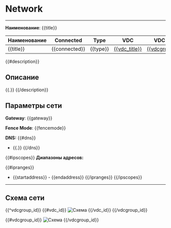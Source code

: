 # Network
***  
**Наименование**: {{title}}

| Наименование | Connected                        | Type     | VDC                          | VDC Group                              | Организация                  | DC/IaaS |
|--------------|----------------------------------|----------|------------------------------|----------------------------------------|------------------------------|-----|
| {{title}}     | {{connected}} | {{type}} | [{{vdc_title}}]({{vdc_link}}) | [{{vdcgroup_title}}]({{vdcgroup_link}}) | [{{org_title}}]({{org_link}}) | {{&dc_title}} |


{{#description}}
## Описание
{{.}}
{{/description}}


## Параметры сети

**Gateway**: {{gateway}}

**Fence Mode**: {{fencemode}}

**DNS:** 
{{#dns}}
- {{.}}
{{/dns}}

{{#ipscopes}}
**Диапазоны адресов:**

{{#ipranges}}
- {{startaddress}} - {{endaddress}}
{{/ipranges}}
{{/ipscopes}}
***

## Схема сети
{{^vdcgroup_id}}
{{#vdc_id}}
![Схема](@entity/{{entity}}/schema?id={{id}})
{{/vdc_id}}
{{/vdcgroup_id}}

{{#vdcgroup_id}}
![Схема](@entity/{{entity}}/schema_vdcgroup?id={{id}})
{{/vdcgroup_id}}